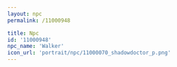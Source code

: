 ```yaml
---
layout: npc
permalink: /11000948

title: Npc
id: '11000948'
npc_name: 'Walker'
icon_url: 'portrait/npc/11000070_shadowdoctor_p.png'
---
```

